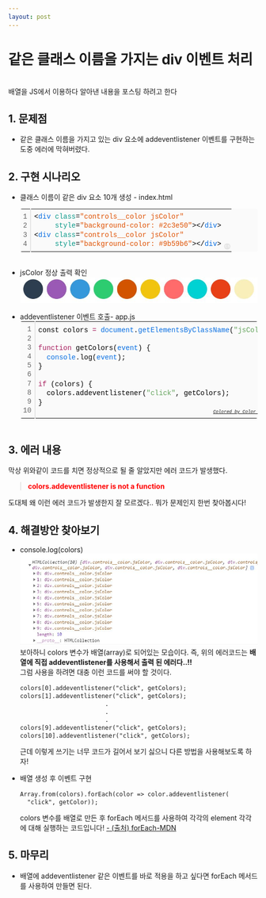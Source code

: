 ```yaml
---
layout: post
---
```


# 같은 클래스 이름을 가지는 div 이벤트 처리

<br>
배열을 JS에서 이용하다 알아낸 내용을 포스팅 하려고 한다<br>

## 1. 문제점

- 같은 클래스 이름을 가지고 있는 div 요소에 addeventlistener 이벤트를 구현하는 도중 에러에 막혀버렸다.

## 2. 구현 시나리오

- 클래스 이름이 같은 div 요소 10개 생성 - index.html

    <div class="colorscripter-code" style="color:#010101;font-family:Consolas, 'Liberation Mono', Menlo, Courier, monospace !important; position:relative !important;overflow:auto"><table class="colorscripter-code-table" style="margin:0;padding:0;border:none;background-color:#fafafa;border-radius:4px;" cellspacing="0" cellpadding="0"><tr><td style="padding:6px;border-right:2px solid #e5e5e5"><div style="margin:0;padding:0;word-break:normal;text-align:right;color:#666;font-family:Consolas, 'Liberation Mono', Menlo, Courier, monospace !important;line-height:130%"><div style="line-height:130%">1</div><div style="line-height:130%">2</div><div style="line-height:130%">3</div><div style="line-height:130%">4</div></div></td><td style="padding:6px 0;text-align:left"><div style="margin:0;padding:0;color:#010101;font-family:Consolas, 'Liberation Mono', Menlo, Courier, monospace !important;line-height:130%"><div style="padding:0 6px; white-space:pre; line-height:130%"><span style="color:#010101">&lt;</span><span style="color:#066de2">div</span>&nbsp;<span style="color:#0a9989">class</span>=<span style="color:#df5000">"controls__color&nbsp;jsColor"</span><span style="color:#0a9989"></span>&nbsp;<span style="color:#0a9989"></span></div><div style="padding:0 6px; white-space:pre; line-height:130%"><span style="color:#0a9989"></span>&nbsp;&nbsp;&nbsp;&nbsp;<span style="color:#0a9989"></span>&nbsp;<span style="color:#0a9989">style</span>=<span style="color:#df5000">"background-color:&nbsp;#2c3e50"</span><span style="color:#0a9989"></span><span style="color:#010101">&gt;</span><span style="color:#010101">&lt;</span><span style="color:#010101">/</span><span style="color:#066de2">div</span><span style="color:#010101">&gt;</span></div><div style="padding:0 6px; white-space:pre; line-height:130%"><span style="color:#010101">&lt;</span><span style="color:#066de2">div</span>&nbsp;<span style="color:#0a9989">class</span>=<span style="color:#df5000">"controls__color&nbsp;jsColor"</span><span style="color:#0a9989"></span></div><div style="padding:0 6px; white-space:pre; line-height:130%"><span style="color:#0a9989"></span>&nbsp;&nbsp;&nbsp;&nbsp;<span style="color:#0a9989"></span>&nbsp;<span style="color:#0a9989">style</span>=<span style="color:#df5000">"background-color:&nbsp;#9b59b6"</span><span style="color:#0a9989"></span><span style="color:#010101">&gt;</span><span style="color:#010101">&lt;</span><span style="color:#010101">/</span><span style="color:#066de2">div</span><span style="color:#010101">&gt;</span></div></div></td><td style="vertical-align:bottom;padding:0 2px 4px 0"><a href="http://colorscripter.com/info#e" target="_blank" style="text-decoration:none;color:white"><span style="font-size:9px;word-break:normal;background-color:#e5e5e5;color:white;border-radius:10px;padding:1px">cs</span></a></td></tr></table></div>
  <br>

- jsColor 정상 출력 확인
  <img src="/images/2019-11-16-array/colors.jpg" class="fit image">

* addeventlistener 이벤트 호출- app.js
  <div class="colorscripter-code" style="color:#010101;font-family:Consolas, 'Liberation Mono', Menlo, Courier, monospace !important; position:relative !important;overflow:auto"><table class="colorscripter-code-table" style="margin:0;padding:0;border:none;background-color:#fafafa;border-radius:4px;" cellspacing="0" cellpadding="0"><tr><td style="padding:6px;border-right:2px solid #e5e5e5"><div style="margin:0;padding:0;word-break:normal;text-align:right;color:#666;font-family:Consolas, 'Liberation Mono', Menlo, Courier, monospace !important;line-height:130%"><div style="line-height:130%">1</div><div style="line-height:130%">2</div><div style="line-height:130%">3</div><div style="line-height:130%">4</div><div style="line-height:130%">5</div><div style="line-height:130%">6</div><div style="line-height:130%">7</div><div style="line-height:130%">8</div><div style="line-height:130%">9</div><div style="line-height:130%">10</div></div></td><td style="padding:6px 0;text-align:left"><div style="margin:0;padding:0;color:#010101;font-family:Consolas, 'Liberation Mono', Menlo, Courier, monospace !important;line-height:130%"><div style="padding:0 6px; white-space:pre; line-height:130%">const&nbsp;colors&nbsp;<span style="color:#0086b3"></span><span style="color:#a71d5d">=</span>&nbsp;<span style="color:#066de2">document</span>.<span style="color:#066de2">getElementsByClassName</span>(<span style="color:#63a35c">"jsColor"</span>);</div><div style="padding:0 6px; white-space:pre; line-height:130%">&nbsp;</div><div style="padding:0 6px; white-space:pre; line-height:130%"><span style="color:#a71d5d">function</span>&nbsp;getColors(<span style="color:#066de2">event</span>)&nbsp;{</div><div style="padding:0 6px; white-space:pre; line-height:130%">&nbsp;&nbsp;<span style="color:#066de2">console</span>.log(<span style="color:#066de2">event</span>);</div><div style="padding:0 6px; white-space:pre; line-height:130%">}</div><div style="padding:0 6px; white-space:pre; line-height:130%">&nbsp;</div><div style="padding:0 6px; white-space:pre; line-height:130%"><span style="color:#a71d5d">if</span>&nbsp;(colors)&nbsp;{</div><div style="padding:0 6px; white-space:pre; line-height:130%">&nbsp;&nbsp;colors.addeventlistener(<span style="color:#63a35c">"click"</span>,&nbsp;getColors);</div><div style="padding:0 6px; white-space:pre; line-height:130%">}</div><div style="padding:0 6px; white-space:pre; line-height:130%">&nbsp;</div></div><div style="text-align:right;margin-top:-13px;margin-right:5px;font-size:9px;font-style:italic"><a href="http://colorscripter.com/info#e" target="_blank" style="color:#e5e5e5text-decoration:none">Colored by Color Scripter</a></div></td><td style="vertical-align:bottom;padding:0 2px 4px 0"><a href="http://colorscripter.com/info#e" target="_blank" style="text-decoration:none;color:white"><span style="font-size:9px;word-break:normal;background-color:#e5e5e5;color:white;border-radius:10px;padding:1px">cs</span></a></td></tr></table></div>
  <br>

## 3. 에러 내용

막상 위와같이 코드를 치면 정상적으로 될 줄 알았지만 에러 코드가 발생했다.

> <span style="color: red"><strong>colors.addeventlistener is not a function</strong> </span>

도대체 왜 이런 에러 코드가 발생한지 잘 모르겠다..
뭐가 문제인지 한번 찾아봅시다!

## 4. 해결방안 찾아보기

- console.log(colors)
  <img src="/images/2019-11-16-array/console_logs.jpg" class="fit image">
  보아하니 colors 변수가 배열(array)로 되어있는 모습이다.
  즉, 위의 에러코드는 <strong>배열에 직접 addeventlistener를 사용해서 출력 된 에러다..!!</strong><br>
  그럼 사용을 하려면 대충 이런 코드를 써야 할 것이다.

  ```
  colors[0].addeventlistener("click", getColors);
  colors[1].addeventlistener("click", getColors);
                          .
                          .
                          .
  colors[9].addeventlistener("click", getColors);
  colors[10].addeventlistener("click", getColors);
  ```

  근데 이렇게 쓰기는 너무 코드가 길어서 보기 싫으니 다른 방법을 사용해보도록 하자!

- 배열 생성 후 이벤트 구현<br>

  ```
  Array.from(colors).forEach(color => color.addeventlistener(
    "click", getColor));
  ```

  colors 변수를 배열로 만든 후 forEach 메서드를 사용하여 각각의 element 각각에 대해 실행하는 코드입니다! [ - (출처) forEach-MDN](https://developer.mozilla.org/ko/docs/Web/JavaScript/Reference/Global_Objects/Array/forEach)

## 5. 마무리

- 배열에 addeventlistener 같은 이벤트를 바로 적용을 하고 싶다면 forEach 메서드를 사용하여 만들면 된다.
